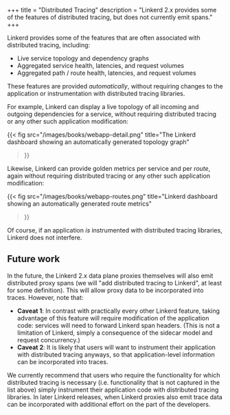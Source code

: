 +++
title = "Distributed Tracing"
description = "Linkerd 2.x provides some of the features of distributed tracing, but does not currently emit spans."
+++

Linkerd provides some of the features that are often associated with
distributed tracing, including:

* Live service topology and dependency graphs
* Aggregated service health, latencies, and request volumes
* Aggregated path / route health, latencies, and request volumes

These features are provided *automatically*, without requiring changes to the
application or instrumentation with distributed tracing libraries.

For example, Linkerd can display a live topology of all incoming and outgoing
dependencies for a service, without requiring distributed tracing or any other
such application modification:

{{< fig src="/images/books/webapp-detail.png"
    title="The Linkerd dashboard showing an automatically generated topology graph"
>}}

Likewise, Linkerd can provide golden metrics per service and per *route*, again
without requiring distributed tracing or any other such application
modification:

{{< fig src="/images/books/webapp-routes.png"
    title="Linkerd dashboard showing an automatically generated route metrics"
>}}

Of course, if an application *is* instrumented with distributed tracing
libraries, Linkerd does not interfere.

## Future work

In the future, the Linkerd 2.x data plane proxies themselves will also emit
distributed proxy spans (we will "add distributed tracing to Linkerd", at least
for some definition). This will allow proxy data to be incorporated into
traces. However, note that:

* **Caveat 1**: In contrast with practically every other Linkerd feature, taking
  advantage of this feature will require modification of the application code:
  services will need to forward Linkerd span headers. (This is not a limitation
  of Linkerd, simply a consequence of the sidecar model and request concurrency.)
* **Caveat 2**: It is likely that users will want to instrument their application
  with distributed tracing anyways, so that application-level information can
  be incorporated into traces.

We currently recommend that users who require the functionality for which
distributed tracing is necessary (i.e. functionality that is not captured in
the list above) simply instrument their application code with distributed
tracing libraries. In later Linkerd releases, when Linkerd proxies also emit
trace data can be incorporated with additional effort on the part of the
developers.
